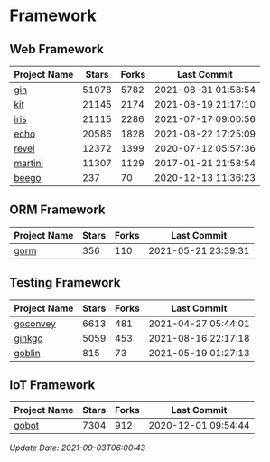 # Framework

## Web Framework
| Project Name | Stars | Forks | Last Commit |
| ------------ | ----- | ----- | ----------- |
| [gin](https://github.com/gin-gonic/gin) | 51078 | 5782 | 2021-08-31 01:58:54 |
| [kit](https://github.com/go-kit/kit) | 21145 | 2174 | 2021-08-19 21:17:10 |
| [iris](https://github.com/kataras/iris) | 21115 | 2286 | 2021-07-17 09:00:56 |
| [echo](https://github.com/labstack/echo) | 20586 | 1828 | 2021-08-22 17:25:09 |
| [revel](https://github.com/revel/revel) | 12372 | 1399 | 2020-07-12 05:57:36 |
| [martini](https://github.com/go-martini/martini) | 11307 | 1129 | 2017-01-21 21:58:54 |
| [beego](https://github.com/astaxie/beego) | 237 | 70 | 2020-12-13 11:36:23 |

## ORM Framework
| Project Name | Stars | Forks | Last Commit |
| ------------ | ----- | ----- | ----------- |
| [gorm](https://github.com/jinzhu/gorm) | 356 | 110 | 2021-05-21 23:39:31 |

## Testing Framework
| Project Name | Stars | Forks | Last Commit |
| ------------ | ----- | ----- | ----------- |
| [goconvey](https://github.com/smartystreets/goconvey) | 6613 | 481 | 2021-04-27 05:44:01 |
| [ginkgo](https://github.com/onsi/ginkgo) | 5059 | 453 | 2021-08-16 22:17:18 |
| [goblin](https://github.com/franela/goblin) | 815 | 73 | 2021-05-19 01:27:13 |

## IoT Framework
| Project Name | Stars | Forks | Last Commit |
| ------------ | ----- | ----- | ----------- |
| [gobot](https://github.com/hybridgroup/gobot) | 7304 | 912 | 2020-12-01 09:54:44 |

*Update Date: 2021-09-03T06:00:43*